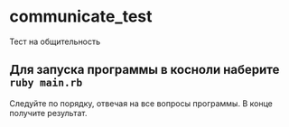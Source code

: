 # communicate_test
Тест на общительность

## Для запуска программы в косноли наберите ```ruby main.rb```
Следуйте по порядку, отвечая на все вопросы программы.
В конце получите результат.